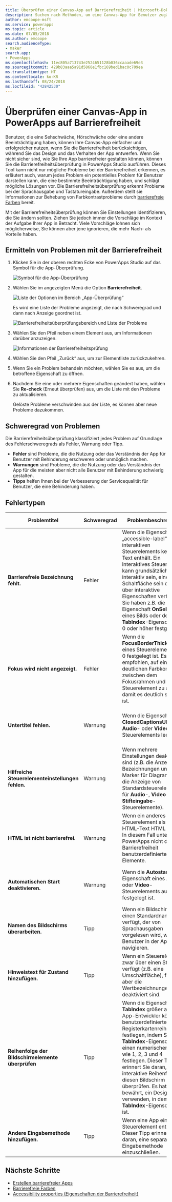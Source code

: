 ```yaml
---
title: Überprüfen einer Canvas-App auf Barrierefreiheit | Microsoft-Dokumentation
description: Suchen nach Methoden, um eine Canvas-App für Benutzer zugänglicher zu machen, die eine Sehschwäche oder Hörschwäche oder eine andere Beeinträchtigung haben
author: emcoope-msft
ms.service: powerapps
ms.topic: article
ms.date: 07/05/2018
ms.author: emcoope
search.audienceType:
- maker
search.app:
- PowerApps
ms.openlocfilehash: 11ec805a713743e2524651128b036ccaaade69e3
ms.sourcegitcommit: 429b83aaa5a91d5868e1fbc169bed1bac0c709ea
ms.translationtype: HT
ms.contentlocale: ko-KR
ms.lasthandoff: 08/24/2018
ms.locfileid: "42842530"
---
```

# <a name="review-a-canvas-app-for-accessibility-in-powerapps"></a>Überprüfen einer Canvas-App in PowerApps auf Barrierefreiheit

Benutzer, die eine Sehschwäche, Hörschwäche oder eine andere Beeinträchtigung haben, können Ihre Canvas-App einfacher und erfolgreicher nutzen, wenn Sie die Barrierefreiheit berücksichtigen, während Sie das Design und das Verhalten der App entwerfen. Wenn Sie nicht sicher sind, wie Sie Ihre App barrierefreier gestalten können, können Sie die Barrierefreiheitsüberprüfung in PowerApps Studio ausführen. Dieses Tool kann nicht nur mögliche Probleme bei der Barrierefreiheit erkennen, es erläutert auch, warum jedes Problem ein potentielles Problem für Benutzer darstellen kann, die eine bestimmte Beeinträchtigung haben, und schlägt mögliche Lösungen vor.
Die Barrierefreiheitsüberprüfung erkennt Probleme bei der Sprachausgabe und Tastatureingabe. Außerdem stellt sie Informationen zur Behebung von Farbkontrastprobleme durch [barrierefreie Farben](accessible-apps-color.md) bereit.

Mit der Barrierefreiheitsüberprüfung können Sie Einstellungen identifizieren, die Sie ändern sollten. Ziehen Sie jedoch immer die Vorschläge im Kontext der Aufgabe Ihrer App in Betracht. Viele Vorschläge lohnen sich möglicherweise, Sie können aber jene ignorieren, die mehr Nach- als Vorteile haben.

## <a name="find-accessibility-issues"></a>Ermitteln von Problemen mit der Barrierefreiheit

1. Klicken Sie in der oberen rechten Ecke von PowerApps Studio auf das Symbol für die App-Überprüfung.

    ![Symbol für die App-Überprüfung](./media/accessibility-checker/app-checker-icon.png)

2. Wählen Sie im angezeigten Menü die Option **Barrierefreiheit**.

    ![Liste der Optionen im Bereich „App-Überprüfung“](./media/accessibility-checker/app-checker-menu.png)

    Es wird eine Liste der Probleme angezeigt, die nach Schweregrad und dann nach Anzeige geordnet ist.

    ![Barrierefreiheitsüberprüfungsbereich und Liste der Probleme](./media/accessibility-checker/accessibility-checker-pane.png)

3. Wählen Sie den Pfeil neben einem Element aus, um Informationen darüber anzuzeigen.

    ![Informationen der Barrierefreiheitsprüfung](./media/accessibility-checker/details-pane.png)

4. Wählen Sie den Pfeil „Zurück“ aus, um zur Elementliste zurückzukehren.

5. Wenn Sie ein Problem behandeln möchten, wählen Sie es aus, um die betroffene Eigenschaft zu öffnen.

6. Nachdem Sie eine oder mehrere Eigenschaften geändert haben, wählen Sie **Re-check** (Erneut überprüfen) aus, um die Liste mit den Probleme zu aktualisieren.

    Gelöste Probleme verschwinden aus der Liste, es können aber neue Probleme dazukommen.

## <a name="severity-of-issues"></a>Schweregrad von Problemen

Die Barrierefreiheitsüberprüfung klassifiziert jedes Problem auf Grundlage des Fehlerschweregrads als Fehler, Warnung oder Tipp.

- **Fehler** sind Probleme, die die Nutzung oder das Verständnis der App für Benutzer mit Behinderung erschweren oder unmöglich machen.
- **Warnungen** sind Probleme, die die Nutzung oder das Verständnis der App für die meisten aber nicht alle Benutzer mit Behinderung schwierig gestalten.
- **Tipps** helfen Ihnen bei der Verbesserung der Servicequalität für Benutzer, die eine Behinderung haben.

## <a name="types-of-issues"></a>Fehlertypen

| Problemtitel                            | Schweregrad | Problembeschreibung  | Vorgehensweise zur Behebung | Warum eine Behebung notwendig ist|
| ------------------------------         |:---------| -----| ------|------ |
| **Barrierefreie Bezeichnung fehlt.**           | Fehler    | Wenn die Eigenschaft „accessible-label“ eines interaktiven Steuerelements keinen Text enthält. Ein interaktives Steuerelement kann grundsätzlich interaktiv sein, eine Schaltfläche sein oder über interaktive Eigenschaften verfügen. Sie haben z.B. die Eigenschaft **OnSelect** eines Bilds oder dessen **TabIndex**-Eigenschaft auf 0 oder höher festgelegt.  | Bearbeiten Sie die accessible-label-Eigenschaft, um das Element zu definieren. | Wenn in der accessible-label-Eigenschaft kein Text vorhanden ist, wissen Personen, die den Bildschirm nicht sehen können, nicht, was in Bildern und Steuerelementen dargestellt wird. |
| **Fokus wird nicht angezeigt.**                | Fehler    | Wenn die **FocusBorderThickness** eines Steuerelements auf 0 festgelegt ist. Es wird empfohlen, auf einen deutlichen Farbkontrast zwischen dem Fokusrahmen und dem Steuerelement zu achten, damit es deutlich sichtbar ist. | Ändern Sie die Eigenschaft **FocusedBorderThickness** in einen Wert größer als 0.  | Wenn der Fokus nicht sichtbar ist, können Personen, die keine Maus verwenden, ihn nicht sehen, während sie mit der App interagieren.   |
| **Untertitel fehlen.**                   | Warnung  | Wenn die Eigenschaft **ClosedCaptionsURL** eines **Audio**- oder **Video**-Steuerelements leer ist. | Legen Sie die **ClosedCaptionsURL**-Eigenschaft auf die URL für Untertitel fest. | Ohne Untertitel können Personen mit Behinderungen die Informationen in einem Video- oder Audiosegment möglicherweise nicht verstehen. |
| **Hilfreiche Steuerelementeinstellungen fehlen.**   | Warnung  | Wenn mehrere Einstellungen deaktiviert sind (z.B. die Anzeige von Bezeichnungen und Marker für Diagramme und die Anzeige von Standardsteuerelementen für **Audio**-, **Video**- und **Stifteingabe**-Steuerelemente). | Wählen Sie die Warnung aus, und legen Sie die Eigenschaft auf **true** fest. | Indem Sie diese Eigenschafteneinstellung ändern, erhält der Benutzer hilfreichere Informationen über die Funktion der Steuerelemente in Ihrer App. |
| **HTML ist nicht barrierefrei.**           | Warnung  | Wenn ein anderes Steuerelement als ein HTML-Text HTML enthält. In diesem Fall unterstützt PowerApps nicht die Barrierefreiheit benutzerdefinierter HTML-Elemente. | Verwenden Sie eine andere Methode anstelle von HTML, oder entfernen Sie den HTML-Code aus diesem Element. | Ihre App funktioniert nicht ordnungsgemäß oder ist nicht barrierefrei, wenn Sie interaktive HTML-Elemente hinzufügen. |
| **Automatischen Start deaktivieren.**                 | Warnung  | Wenn die **Autostart**-Eigenschaft eines **Audio**- oder **Video**-Steuerelements auf **true** festgelegt ist. | Legen Sie die **Autostart**-Eigenschaft auf **false** fest. | Video- und Audiodateien, die automatisch wiedergegeben werden, können Benutzer ablenken. Lassen Sie Benutzer entscheiden, ob sie einen Clip abspielen möchten. |
| **Namen des Bildschirms überarbeiten.**                 | Tipp      | Wenn ein Bildschirm über einen Standardnamen verfügt, der von Sprachausgaben vorgelesen wird, wenn Benutzer in der App navigieren. | Geben Sie dem Bildschirm einen Namen, der beschreibt, was auf dem Bildschirm angezeigt oder wofür er verwendet wird.| Personen, die blind oder sehbehindert sind oder eine Lese-/Rechtschreibschwäche besitzen, verlassen sich bei der Navigation auf die Bildschirmnamen und die Sprachausgabe. |
| **Hinweistext für Zustand hinzufügen.**          | Tipp      |  Wenn ein Steuerelement zwar über einen Status verfügt (z.B. eine Umschaltfläche), für das aber die Wertbezeichnungen deaktiviert sind. | Legen Sie die Eigenschaft **ShowValue** des Steuerelements auf **true** fest, um den aktuellen Status anzuzeigen. | Benutzer erhalten keine Bestätigung ihrer Aktionen, wenn der Zustand des Steuerelements nicht angezeigt wird. |
| **Reihenfolge der Bildschirmelemente überprüfen**| Tipp      | Wenn die Eigenschaft **TabIndex** größer als 1 ist. App-Entwickler können benutzerdefinierte Registerkartenreihenfolgen festlegen, indem Sie die **TabIndex**-Eigenschaft auf einen numerischen Wert wie 1, 2, 3 und 4 festlegen. Dieser Tipp erinnert Sie daran, die interaktive Reihenfolge für diesen Bildschirm zu überprüfen. Es hat sich bewährt, ein Design zu verwenden, in dem die **TabIndex**-Eigenschaft 0 ist.  | Stellen Sie sicher, dass die Bildschirmelemente in der Reihenfolge vorliegen, in der Sie sie durchlaufen möchten. | Wenn eine Sprachausgabe die Elemente einer App vorliest, sollten diese in der Reihenfolge dargestellt werden, in der ein Benutzer sie sehen würde und nicht in einer weniger intuitiven Reihenfolge.  |
| **Andere Eingabemethode hinzufügen.**           | Tipp      | Wenn eine App ein **Stift**-Steuerelement enthält. Dieser Tipp erinnert Sie daran, eine separate Eingabemethode einzuschließen. | Fügen Sie zusätzlich zum **Stiftsteuerelement** ein **Texteingabesteuerelement** hinzu, um eine barrierefreie Lösung anzubieten. | Einige Benutzer können keinen Stift verwenden und benötigen eine weitere Möglichkeit zur Eingabe von Informationen (Beispiel: die Eingabe einer Unterschrift). |

## <a name="next-steps"></a>Nächste Schritte

- [Erstellen barrierefreier Apps](accessible-apps.md)
- [Barrierefreie Farben](accessible-apps-color.md)
- [Accessibility properties (Eigenschaften der Barrierefreiheit)](controls/properties-accessibility.md)
